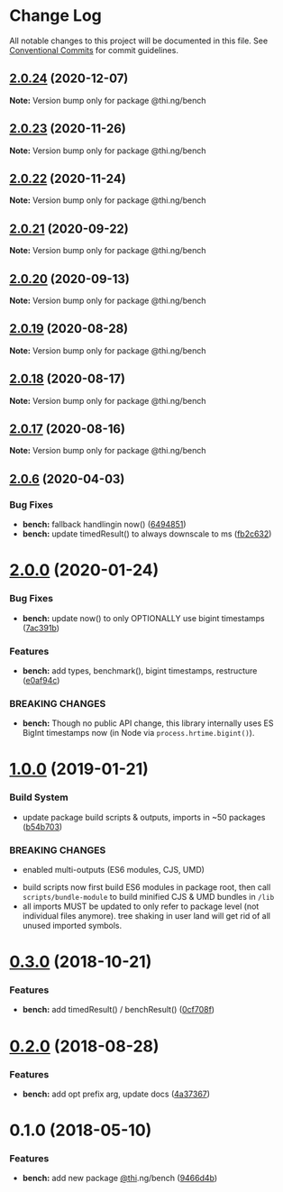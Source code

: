 # Change Log

All notable changes to this project will be documented in this file.
See [Conventional Commits](https://conventionalcommits.org) for commit guidelines.

## [2.0.24](https://github.com/thi-ng/umbrella/compare/@thi.ng/bench@2.0.23...@thi.ng/bench@2.0.24) (2020-12-07)

**Note:** Version bump only for package @thi.ng/bench





## [2.0.23](https://github.com/thi-ng/umbrella/compare/@thi.ng/bench@2.0.22...@thi.ng/bench@2.0.23) (2020-11-26)

**Note:** Version bump only for package @thi.ng/bench





## [2.0.22](https://github.com/thi-ng/umbrella/compare/@thi.ng/bench@2.0.21...@thi.ng/bench@2.0.22) (2020-11-24)

**Note:** Version bump only for package @thi.ng/bench





## [2.0.21](https://github.com/thi-ng/umbrella/compare/@thi.ng/bench@2.0.20...@thi.ng/bench@2.0.21) (2020-09-22)

**Note:** Version bump only for package @thi.ng/bench





## [2.0.20](https://github.com/thi-ng/umbrella/compare/@thi.ng/bench@2.0.19...@thi.ng/bench@2.0.20) (2020-09-13)

**Note:** Version bump only for package @thi.ng/bench





## [2.0.19](https://github.com/thi-ng/umbrella/compare/@thi.ng/bench@2.0.18...@thi.ng/bench@2.0.19) (2020-08-28)

**Note:** Version bump only for package @thi.ng/bench





## [2.0.18](https://github.com/thi-ng/umbrella/compare/@thi.ng/bench@2.0.17...@thi.ng/bench@2.0.18) (2020-08-17)

**Note:** Version bump only for package @thi.ng/bench





## [2.0.17](https://github.com/thi-ng/umbrella/compare/@thi.ng/bench@2.0.16...@thi.ng/bench@2.0.17) (2020-08-16)

**Note:** Version bump only for package @thi.ng/bench





## [2.0.6](https://github.com/thi-ng/umbrella/compare/@thi.ng/bench@2.0.5...@thi.ng/bench@2.0.6) (2020-04-03)


### Bug Fixes

* **bench:** fallback handlingin now() ([6494851](https://github.com/thi-ng/umbrella/commit/64948518a6412cabf53664ac9f89bac2b7ef6892))
* **bench:** update timedResult() to always downscale to ms ([fb2c632](https://github.com/thi-ng/umbrella/commit/fb2c6327358ccaf93314d2cdbfd3f8ff04becbd1))





# [2.0.0](https://github.com/thi-ng/umbrella/compare/@thi.ng/bench@1.0.11...@thi.ng/bench@2.0.0) (2020-01-24)

### Bug Fixes

* **bench:** update now() to only OPTIONALLY use bigint timestamps ([7ac391b](https://github.com/thi-ng/umbrella/commit/7ac391b58b7e8b3b6fdc458d1edda6ca441d379b))

### Features

* **bench:** add types, benchmark(), bigint timestamps, restructure ([e0af94c](https://github.com/thi-ng/umbrella/commit/e0af94cfbedea46a4131ec8243f2553e49a5e644))

### BREAKING CHANGES

* **bench:** Though no public API change, this library internally
uses ES BigInt timestamps now (in Node via `process.hrtime.bigint()`).

# [1.0.0](https://github.com/thi-ng/umbrella/compare/@thi.ng/bench@0.3.1...@thi.ng/bench@1.0.0) (2019-01-21)

### Build System

* update package build scripts & outputs, imports in ~50 packages ([b54b703](https://github.com/thi-ng/umbrella/commit/b54b703))

### BREAKING CHANGES

* enabled multi-outputs (ES6 modules, CJS, UMD)

- build scripts now first build ES6 modules in package root, then call
  `scripts/bundle-module` to build minified CJS & UMD bundles in `/lib`
- all imports MUST be updated to only refer to package level
  (not individual files anymore). tree shaking in user land will get rid of
  all unused imported symbols.

# [0.3.0](https://github.com/thi-ng/umbrella/compare/@thi.ng/bench@0.2.4...@thi.ng/bench@0.3.0) (2018-10-21)

### Features

* **bench:** add timedResult() / benchResult() ([0cf708f](https://github.com/thi-ng/umbrella/commit/0cf708f))

<a name="0.2.0"></a>
# [0.2.0](https://github.com/thi-ng/umbrella/compare/@thi.ng/bench@0.1.5...@thi.ng/bench@0.2.0) (2018-08-28)

### Features

* **bench:** add opt prefix arg, update docs ([4a37367](https://github.com/thi-ng/umbrella/commit/4a37367))

<a name="0.1.0"></a>
# 0.1.0 (2018-05-10)

### Features

* **bench:** add new package [@thi](https://github.com/thi).ng/bench ([9466d4b](https://github.com/thi-ng/umbrella/commit/9466d4b))
